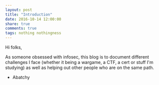 ```yaml
---
layout: post 
title: "Introduction"
date: 2016-10-14 12:00:00
share: true
comments: true
tags: nothing nothingness
---
```


Hi folks,

As someone obsessed with infosec, this blog is to document different challenges I face (whether it being a wargame, a CTF, a cert or stuff I'm studying) as well as helping out other people who are on the same path.

- Abatchy